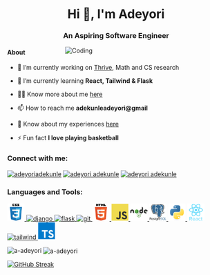 <h1 align="center">Hi 👋, I'm Adeyori</h1>
<h3 align="center">An Aspiring Software Engineer</h3>

<img align="right" alt="Coding" width="370" src="https://miro.medium.com/max/680/0*7Q3yvSIv_t0ioJ-Z.gif"/>

#### About
- 🔭 I’m currently working on [Thrive](https://drive.google.com/file/d/1h9h0aObV2FUQay35LCCBSwvoCCZxLZnB/view?usp=drive_link), Math and CS research

- 🌱 I’m currently learning **React, Tailwind & Flask**

- 👨‍💻 Know more about me [here](https://adeyori.me)

- 📫 How to reach me **adekunleadeyori@gmail**

- 📄 Know about my experiences [here](https://drive.google.com/file/d/1qRq0M3UxyUdp3iGodwvTmhJI-EYVVv7L/view?usp=sharing)
- ⚡ Fun fact **I love playing basketball**

<h3 align="left">Connect with me:</h3>
<p align="left">
<a href="https://twitter.com/adeyoriadekunle" target="blank"><img align="center" src="https://raw.githubusercontent.com/rahuldkjain/github-profile-readme-generator/master/src/images/icons/Social/twitter.svg" alt="adeyoriadekunle" height="30" width="40" /></a>
<a href="https://linkedin.com/in/adeyori adekunle" target="blank"><img align="center" src="https://raw.githubusercontent.com/rahuldkjain/github-profile-readme-generator/master/src/images/icons/Social/linked-in-alt.svg" alt="adeyori adekunle" height="30" width="40" /></a>
<a href="https://www.youtube.com/c/adeyori adekunle" target="blank"><img align="center" src="https://raw.githubusercontent.com/rahuldkjain/github-profile-readme-generator/master/src/images/icons/Social/youtube.svg" alt="adeyori adekunle" height="30" width="40" /></a>
</p>

<h3 align="left">Languages and Tools:</h3>
<p align="left"> <a href="https://www.w3schools.com/css/" target="_blank" rel="noreferrer"> <img src="https://raw.githubusercontent.com/devicons/devicon/master/icons/css3/css3-original-wordmark.svg" alt="css3" width="40" height="40"/> </a> <a href="https://www.djangoproject.com/" target="_blank" rel="noreferrer"> <img src="https://cdn.worldvectorlogo.com/logos/django.svg" alt="django" width="40" height="40"/> </a> <a href="https://flask.palletsprojects.com/" target="_blank" rel="noreferrer"> <img src="https://www.vectorlogo.zone/logos/pocoo_flask/pocoo_flask-icon.svg" alt="flask" width="40" height="40"/> </a> <a href="https://git-scm.com/" target="_blank" rel="noreferrer"> <img src="https://www.vectorlogo.zone/logos/git-scm/git-scm-icon.svg" alt="git" width="40" height="40"/> </a> <a href="https://www.w3.org/html/" target="_blank" rel="noreferrer"> <img src="https://raw.githubusercontent.com/devicons/devicon/master/icons/html5/html5-original-wordmark.svg" alt="html5" width="40" height="40"/> </a> <a href="https://developer.mozilla.org/en-US/docs/Web/JavaScript" target="_blank" rel="noreferrer"> <img src="https://raw.githubusercontent.com/devicons/devicon/master/icons/javascript/javascript-original.svg" alt="javascript" width="40" height="40"/> </a> <a href="https://nodejs.org" target="_blank" rel="noreferrer"> <img src="https://raw.githubusercontent.com/devicons/devicon/master/icons/nodejs/nodejs-original-wordmark.svg" alt="nodejs" width="40" height="40"/> </a> <a href="https://www.postgresql.org" target="_blank" rel="noreferrer"> <img src="https://raw.githubusercontent.com/devicons/devicon/master/icons/postgresql/postgresql-original-wordmark.svg" alt="postgresql" width="40" height="40"/> </a> <a href="https://www.python.org" target="_blank" rel="noreferrer"> <img src="https://raw.githubusercontent.com/devicons/devicon/master/icons/python/python-original.svg" alt="python" width="40" height="40"/> </a> <a href="https://reactjs.org/" target="_blank" rel="noreferrer"> <img src="https://raw.githubusercontent.com/devicons/devicon/master/icons/react/react-original-wordmark.svg" alt="react" width="40" height="40"/> </a> <a href="https://tailwindcss.com/" target="_blank" rel="noreferrer"> <img src="https://www.vectorlogo.zone/logos/tailwindcss/tailwindcss-icon.svg" alt="tailwind" width="40" height="40"/> </a> <a href="https://www.typescriptlang.org/" target="_blank" rel="noreferrer"> <img src="https://raw.githubusercontent.com/devicons/devicon/master/icons/typescript/typescript-original.svg" alt="typescript" width="40" height="40"/> </a> </p>

<p><img align="left" src="https://github-readme-stats.vercel.app/api/top-langs?username=a-adeyori&show_icons=true&locale=en&layout=compact&theme=dark" alt="a-adeyori" /></p>

<p>&nbsp;<img align="center" src="https://github-readme-stats.vercel.app/api?username=a-adeyori&show_icons=true&locale=en&theme=dark" alt="a-adeyori" /></p>

<a href="https://git.io/streak-stats"><img src="https://github-readme-streak-stats.herokuapp.com?user=a-adeyori&theme=dark" alt="GitHub Streak" /></a>


